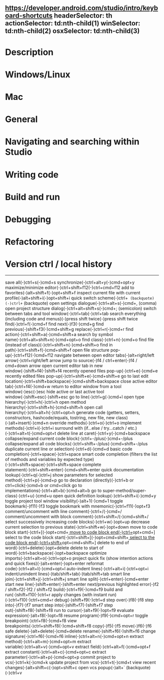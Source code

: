 https://developer.android.com/studio/intro/keyboard-shortcuts
headerSelector: th
actionSelector: td:nth-child(1)
winSelector: td:nth-child(2)
osxSelector: td:nth-child(3)
-----------------------------
# Description
# Windows/Linux
# Mac
# General
# Navigating and searching within Studio
# Writing code
# Build and run
# Debugging
# Refactoring
# Version ctrl / local history
-----------------------------
save all(-)ctrl+s(-)cmd+s
synchronize(-)ctrl+alt+y(-)cmd+opt+y
maximize/minimize editor(-)ctrl+shift+f12(-)ctrl+cmd+f12
add to favorites(-)alt+shift+f(-)opt+shift+f
inspect current file with current profile(-)alt+shift+i(-)opt+shift+i
quick switch scheme(-)ctrl+` (backquote)(-)ctrl+` (backquote)
open settings dialogue(-)ctrl+alt+s(-)cmd+, (comma)
open project structure dialog(-)ctrl+alt+shift+s(-)cmd+; (semicolon)
switch between tabs and tool window(-)ctrl+tab(-)ctrl+tab
search everything (including code and menus)(-)press shift twice(-)press shift twice
find(-)ctrl+f(-)cmd+f
find next(-)f3(-)cmd+g
find previous(-)shift+f3(-)cmd+shift+g
replace(-)ctrl+r(-)cmd+r
find action(-)ctrl+shift+a(-)cmd+shift+a
search by symbol name(-)ctrl+alt+shift+n(-)cmd+opt+o
find class(-)ctrl+n(-)cmd+o
find file (instead of class)(-)ctrl+shift+n(-)cmd+shift+o
find in path(-)ctrl+shift+f(-)cmd+shift+f
open file structure pop-up(-)ctrl+f12(-)cmd+f12
navigate between open editor tabs(-)alt+right/left arrow(-)ctrl+right/left arrow
jump to source(-)f4 / ctrl+enter(-)f4 / cmd+down arrow
open current editor tab in new window(-)shift+f4(-)shift+f4
recently opened files pop-up(-)ctrl+e(-)cmd+e
recently edited files pop-up(-)ctrl+shift+e(-)cmd+shift+e
go to last edit location(-)ctrl+shift+backspace(-)cmd+shift+backspace
close active editor tab(-)ctrl+f4(-)cmd+w
return to editor window from a tool window(-)esc(-)esc
hide active or last active tool window(-)shift+esc(-)shift+esc
go to line(-)ctrl+g(-)cmd+l
open type hierarchy(-)ctrl+h(-)ctrl+h
open method hierarchy(-)ctrl+shift+h(-)cmd+shift+h
open call hierarchy(-)ctrl+alt+h(-)ctrl+opt+h
generate code (getters, setters, constructors, hashcode/equals, tostring, new file, new class)(-)alt+insert(-)cmd+n
override methods(-)ctrl+o(-)ctrl+o
implement methods(-)ctrl+i(-)ctrl+i
surround with (if...else / try...catch / etc.)(-)ctrl+alt+t(-)cmd+opt+t
delete line at caret(-)ctrl+y(-)cmd+backspace
collapse/expand current code block(-)ctrl+-/plus(-)cmd+-/plus
collapse/expand all code blocks(-)ctrl+shift+-/plus(-)cmd+shift+-/plus
duplicate current line or selection(-)ctrl+d(-)cmd+d
basic code completion(-)ctrl+space(-)ctrl+space
smart code completion (filters the list of methods and variables by expected type)(-)ctrl+shift+space(-)ctrl+shift+space
complete statement(-)ctrl+shift+enter(-)cmd+shift+enter
quick documentation lookup(-)ctrl+q(-)ctrl+j
show parameters for selected method(-)ctrl+p(-)cmd+p
go to declaration (directly)(-)ctrl+b or ctrl+click(-)cmd+b or cmd+click
go to implementations(-)ctrl+alt+b(-)cmd+alt+b
go to super-method/super-class(-)ctrl+u(-)cmd+u
open quick definition lookup(-)ctrl+shift+i(-)cmd+y
toggle project tool window visibility(-)alt+1(-)cmd+1
toggle bookmark(-)f11(-)f3
toggle bookmark with mnemonic(-)ctrl+f11(-)opt+f3
comment/uncomment with line comment(-)ctrl+/(-)cmd+/
comment/uncomment with block comment(-)ctrl+shift+/(-)cmd+shift+/
select successively increasing code blocks(-)ctrl+w(-)opt+up
decrease current selection to previous state(-)ctrl+shift+w(-)opt+down
move to code block start(-)ctrl+[(-)opt+cmd+[
move to code block end(-)ctrl+](-)opt+cmd+]
select to the code block start(-)ctrl+shift+[(-)opt+cmd+shift+[
select to the code block end(-)ctrl+shift+](-)opt+cmd+shift+]
delete to end of word(-)ctrl+delete(-)opt+delete
delete to start of word(-)ctrl+backspace(-)opt+backspace
optimize imports(-)ctrl+alt+o(-)ctrl+opt+o
project quick fix (show intention actions and quick fixes)(-)alt+enter(-)opt+enter
reformat code(-)ctrl+alt+l(-)cmd+opt+l
auto-indent lines(-)ctrl+alt+i(-)ctrl+opt+i
indent/unindent lines(-)tab/shift+tab(-)tab/shift+tab
smart line join(-)ctrl+shift+j(-)ctrl+shift+j
smart line split(-)ctrl+enter(-)cmd+enter
start new line(-)shift+enter(-)shift+enter
next/previous highlighted error(-)f2 / shift+f2(-)f2 / shift+f2
build(-)ctrl+f9(-)cmd+f9
build and run(-)shift+f10(-)ctrl+r
apply changes (with instant run)(-)ctrl+f10(-)ctrl+cmd+r
debug(-)shift+f9(-)ctrl+d
step over(-)f8(-)f8
step into(-)f7(-)f7
smart step into(-)shift+f7(-)shift+f7
step out(-)shift+f8(-)shift+f8
run to cursor(-)alt+f9(-)opt+f9
evaluate expression(-)alt+f8(-)opt+f8
resume program(-)f9(-)cmd+opt+r
toggle breakpoint(-)ctrl+f8(-)cmd+f8
view breakpoints(-)ctrl+shift+f8(-)cmd+shift+f8
copy(-)f5(-)f5
move(-)f6(-)f6
safe delete(-)alt+delete(-)cmd+delete
rename(-)shift+f6(-)shift+f6
change signature(-)ctrl+f6(-)cmd+f6
inline(-)ctrl+alt+n(-)cmd+opt+n
extract method(-)ctrl+alt+m(-)cmd+opt+m
extract variable(-)ctrl+alt+v(-)cmd+opt+v
extract field(-)ctrl+alt+f(-)cmd+opt+f
extract constant(-)ctrl+alt+c(-)cmd+opt+c
extract parameter(-)ctrl+alt+p(-)cmd+opt+p
commit project to vcs(-)ctrl+k(-)cmd+k
update project from vcs(-)ctrl+t(-)cmd+t
view recent changes(-)alt+shift+c(-)opt+shift+c
open vcs popup(-)alt+` (backquote)(-)ctrl+v
